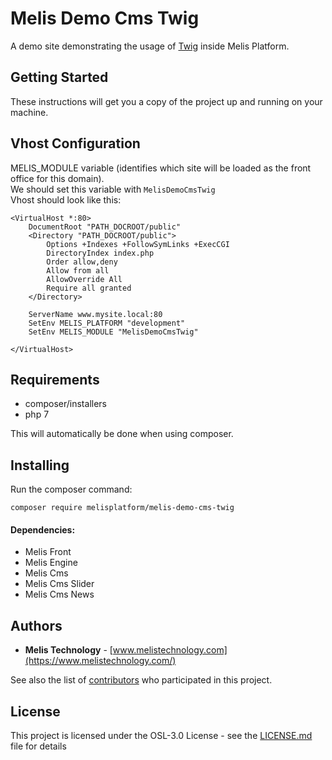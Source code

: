 # Melis Demo Cms Twig

A demo site demonstrating the usage of [Twig](https://twig.symfony.com/) inside Melis Platform.

## Getting Started

These instructions will get you a copy of the project up and running on your machine.  

## Vhost Configuration
MELIS_MODULE variable (identifies which site will be loaded as the front office for this domain).  
We should set this variable with `MelisDemoCmsTwig`  
Vhost should look like this:
```
<VirtualHost *:80>
    DocumentRoot "PATH_DOCROOT/public"
    <Directory "PATH_DOCROOT/public">
        Options +Indexes +FollowSymLinks +ExecCGI
        DirectoryIndex index.php
        Order allow,deny
        Allow from all
        AllowOverride All
        Require all granted
    </Directory>

    ServerName www.mysite.local:80
    SetEnv MELIS_PLATFORM "development"
    SetEnv MELIS_MODULE "MelisDemoCmsTwig"

</VirtualHost>
```

## Requirements

* composer/installers 
* php 7  

This will automatically be done when using composer.

## Installing

Run the composer command:
```
composer require melisplatform/melis-demo-cms-twig
```

#### Dependencies:
* Melis Front
* Melis Engine
* Melis Cms
* Melis Cms Slider
* Melis Cms News
    
## Authors

* **Melis Technology** - [www.melistechnology.com](https://www.melistechnology.com/)

See also the list of [contributors](https://github.com/melisplatform/melis-demo-cms-twig/contributors) who participated in this project.


## License

This project is licensed under the OSL-3.0 License - see the [LICENSE.md](LICENSE.md) file for details
